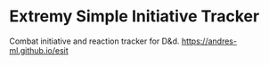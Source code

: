 # Extremy Simple Initiative Tracker
Combat initiative and reaction tracker for D&d. https://andres-ml.github.io/esit